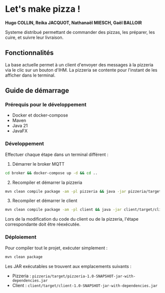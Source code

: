 # Let's make pizza !
**Hugo COLLIN, Reika JACQUOT, Nathanaël MIESCH, Gaël BALLOIR**

Systeme distribué permettant de commander des pizzas, les préparer, les cuire, et suivre leur livraison.

## Fonctionnalités
La base actuelle permet à un client d'envoyer des messages à la pizzeria via le clic sur un bouton d'IHM. La pizzeria se contente pour l'instant de les afficher dans le terminal.

## Guide de démarrage
### Prérequis pour le développement
- Docker et docker-compose
- Maven
- Java 21
- JavaFX

### Développement
Effectuer chaque étape dans un terminal différent :

1. Démarrer le broker MQTT
```bash
cd broker && docker-compose up -d && cd ..
```

2. Recompiler et démarrer la pizzeria
```bash
mvn clean compile package -am -pl pizzeria && java -jar pizzeria/target/pizzeria-1.0-SNAPSHOT-jar-with-dependencies.jar
```

3. Recompiler et démarrer le client
```bash
mvn clean compile package -am -pl client && java -jar client/target/client-1.0-SNAPSHOT-jar-with-dependencies.jar
```

Lors de la modification du code du client ou de la pizzeria, l'étape correspondante doit être réexécutée.

### Déploiement
Pour compiler tout le projet, exécuter simplement :
```sh
mvn clean package
```

Les JAR exécutables se trouvent aux emplacements suivants :
- Pizzeria : `pizzeria/target/pizzeria-1.0-SNAPSHOT-jar-with-dependencies.jar`
- Client : `client/target/client-1.0-SNAPSHOT-jar-with-dependencies.jar`
